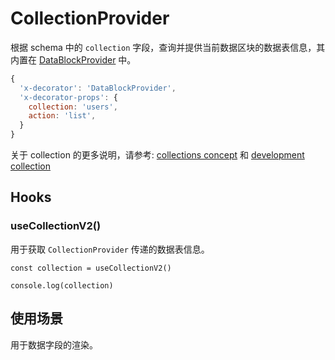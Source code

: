 # CollectionProvider

根据 schema 中的 `collection` 字段，查询并提供当前数据区块的数据表信息，其内置在 [DataBlockProvider](xx) 中。

```js {4} | pure
{
  'x-decorator': 'DataBlockProvider',
  'x-decorator-props': {
    collection: 'users',
    action: 'list',
  }
}
```

关于 collection 的更多说明，请参考: [collections concept](https://docs.nocobase.com/manual/core-concepts/collections) 和 [development collection](https://docs.nocobase.com/manual/core-concepts/collections#collection)

## Hooks

### useCollectionV2()

用于获取 `CollectionProvider` 传递的数据表信息。

```tsx | pure
const collection = useCollectionV2()

console.log(collection)
```

## 使用场景

用于数据字段的渲染。

```tsx | pure

```

